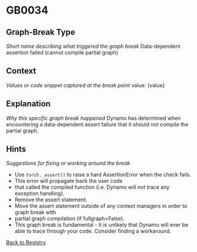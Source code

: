 # GB0034

## Graph-Break Type
*Short name describing what triggered the graph break*
Data-dependent assertion failed (cannot compile partial graph)

## Context
*Values or code snippet captured at the break point*
value: {value}

## Explanation
*Why this specific graph break happened*
Dynamo has determined when encountering a data-dependent assert failure that it should not compile the partial graph.

## Hints
*Suggestions for fixing or working around the break*
- Use `torch._assert()` to raise a hard AssertionError when the check fails. 
- This error will propagate back the user code 
- that called the compiled function (i.e. Dynamo will not trace any exception handling).
- Remove the assert statement.
- Move the assert statement outside of any context managers in order to graph break with 
- partial graph compilation (if fullgraph=False).
- This graph break is fundamental - it is unlikely that Dynamo will ever be able to trace through your code. Consider finding a workaround.



[Back to Registry](../index.md)
